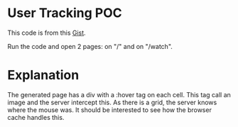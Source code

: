 #  User Tracking POC 

This code is from this [Gist](https://gist.github.com/wybiral/c8f46fdf1fc558d631b55de3a0267771).

Run the code and open 2 pages: on "/" and on "/watch".

# Explanation

The generated page has a div with a :hover tag on each cell. This tag call an image and the server intercept this. As there is a grid, the server knows where the mouse was.
It should be interested to see how the browser cache handles this.